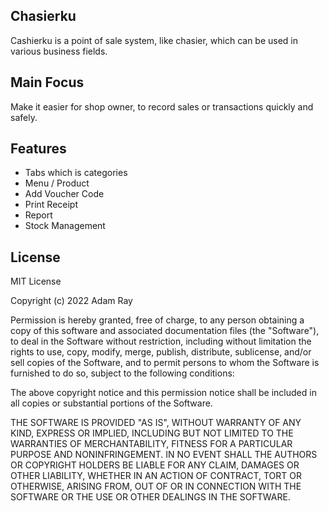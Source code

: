 ## Chasierku
Cashierku is a point of sale system, like chasier, which can be used in various business fields.

## Main Focus
Make it easier for shop owner, to record sales or transactions quickly and safely.

## Features
- Tabs which is categories
- Menu / Product
- Add Voucher Code
- Print Receipt
- Report
- Stock Management

## License
MIT License

Copyright (c) 2022 Adam Ray

Permission is hereby granted, free of charge, to any person obtaining a copy
of this software and associated documentation files (the "Software"), to deal
in the Software without restriction, including without limitation the rights
to use, copy, modify, merge, publish, distribute, sublicense, and/or sell
copies of the Software, and to permit persons to whom the Software is
furnished to do so, subject to the following conditions:

The above copyright notice and this permission notice shall be included in all
copies or substantial portions of the Software.

THE SOFTWARE IS PROVIDED "AS IS", WITHOUT WARRANTY OF ANY KIND, EXPRESS OR
IMPLIED, INCLUDING BUT NOT LIMITED TO THE WARRANTIES OF MERCHANTABILITY,
FITNESS FOR A PARTICULAR PURPOSE AND NONINFRINGEMENT. IN NO EVENT SHALL THE
AUTHORS OR COPYRIGHT HOLDERS BE LIABLE FOR ANY CLAIM, DAMAGES OR OTHER
LIABILITY, WHETHER IN AN ACTION OF CONTRACT, TORT OR OTHERWISE, ARISING FROM,
OUT OF OR IN CONNECTION WITH THE SOFTWARE OR THE USE OR OTHER DEALINGS IN THE
SOFTWARE.
